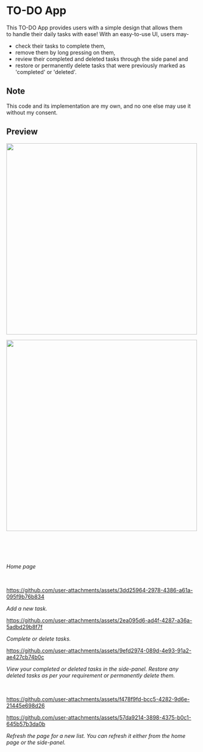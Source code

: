 # TO-DO App
This TO-DO App provides users with a simple design that allows them to handle their daily tasks with ease! With an easy-to-use UI, users may-
* check their tasks to complete them,
* remove them by long pressing on them,
* review their completed and deleted tasks through the side panel and
* restore or permanently delete tasks that were previously marked as 'completed' or 'deleted'.

## Note
This code and its implementation are my own, and no one else may use it without my consent.

## Preview

<img src="https://github.com/user-attachments/assets/7ade2f00-9004-4384-89fe-8d820f51d3f0"
alt height="500px">

<img src= "https://github.com/user-attachments/assets/468c771e-dcd9-4efd-b44c-0ef6b995512a"
 alt height="500px">
 
<img src= "https://github.com/user-attachments/assets/7b1e8453-d1c9-474f-905d-12cd69f0961b"
 alt>

<img src= "https://github.com/user-attachments/assets/34d1979b-3a3d-4928-851c-8eceadaccc63"
alt>

<img src= "https://github.com/user-attachments/assets/f7e21bf2-611e-4821-a53f-a1cd3e2d3bb4"
alt>

<img src= "https://github.com/user-attachments/assets/1cde00d8-991f-4f38-a92e-3293fa5f8681"
alt>

<img src= "https://github.com/user-attachments/assets/fc9ce119-8347-41ef-9b45-be84837e8ed5"
 alt>

<em>Home page</em>

<br>

https://github.com/user-attachments/assets/3dd25964-2978-4386-a61a-095f9b76b834

<em>Add a new task.</em>
<br>

https://github.com/user-attachments/assets/2ea095d6-ad4f-4287-a36a-5adbd29b8f7f

<em>Complete or delete tasks.</em>
<br>

https://github.com/user-attachments/assets/9efd2974-089d-4e93-91a2-ae427cb74b0c

<em>View your completed or deleted tasks in the side-panel. Restore any deleted tasks as per your requirement or permanently delete them.</em>

<br>

https://github.com/user-attachments/assets/f478f9fd-bcc5-4282-9d6e-21445e698d26



https://github.com/user-attachments/assets/57da9214-3898-4375-b0c1-645b57b3da0b



<em>Refresh the page for a new list. You can refresh it either from the home page or the side-panel.</em>
